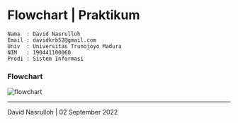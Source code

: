 # Flowchart | Praktikum

```
Nama  : David Nasrulloh
Email : davidkrb52@gmail.com
Univ  : Universitas Trunojoyo Madura
NIM   : 190441100060
Prodi : Sistem Informasi
```

### Flowchart

![flowchart](./screenshots/prak1.png)

---

David Nasrulloh | 02 September 2022
